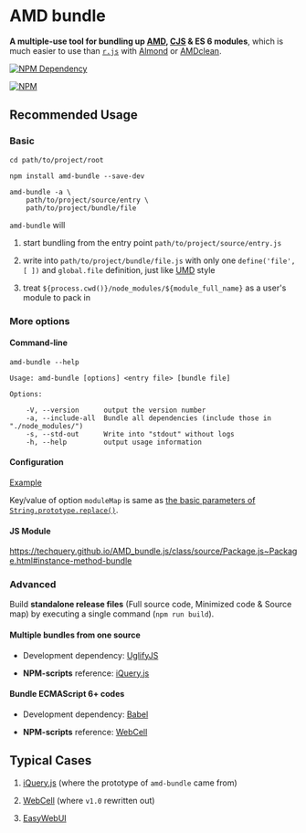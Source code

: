 # AMD bundle

**A multiple-use tool for bundling up [AMD](https://github.com/amdjs/amdjs-api/blob/master/AMD.md), [CJS](http://wiki.commonjs.org/wiki/Modules) & ES 6 modules**,
which is much easier to use than [`r.js`](https://github.com/requirejs/r.js) with [Almond](https://github.com/requirejs/almond) or [AMDclean](https://github.com/gfranko/amdclean).

[![NPM Dependency](https://david-dm.org/TechQuery/AMD_bundle.js.svg)](https://david-dm.org/TechQuery/AMD_bundle.js)

[![NPM](https://nodei.co/npm/amd-bundle.png?downloads=true&downloadRank=true&stars=true)](https://nodei.co/npm/amd-bundle/)



## Recommended Usage


### Basic

```Shell
cd path/to/project/root

npm install amd-bundle --save-dev

amd-bundle -a \
    path/to/project/source/entry \
    path/to/project/bundle/file
```

`amd-bundle` will

 1. start bundling from the entry point `path/to/project/source/entry.js`

 2. write into `path/to/project/bundle/file.js` with only one `define('file', [ ])` and `global.file` definition, just like [UMD](https://github.com/umdjs/umd) style

 3. treat `${process.cwd()}/node_modules/${module_full_name}` as a user's module to pack in


### More options

#### Command-line

`amd-bundle --help`

    Usage: amd-bundle [options] <entry file> [bundle file]

    Options:

        -V, --version      output the version number
        -a, --include-all  Bundle all dependencies (include those in "./node_modules/")
        -s, --std-out      Write into "stdout" without logs
        -h, --help         output usage information

#### Configuration

[Example](https://github.com/TechQuery/AMD_bundle.js/blob/master/package.json#L71)

Key/value of option `moduleMap` is same as [the basic parameters of `String.prototype.replace()`](https://developer.mozilla.org/en-US/docs/Web/JavaScript/Reference/Global_Objects/String/replace#Parameters).

#### JS Module

https://techquery.github.io/AMD_bundle.js/class/source/Package.js~Package.html#instance-method-bundle


### Advanced

Build **standalone release files** (Full source code, Minimized code & Source map) by executing a single command (`npm run build`).

#### Multiple bundles from one source

 - Development dependency: [UglifyJS](http://lisperator.net/uglifyjs/)

 - **NPM-scripts** reference: [iQuery.js](https://github.com/TechQuery/iQuery.js/blob/master/package.json#L40)

#### Bundle ECMAScript 6+ codes

 - Development dependency: [Babel](https://babeljs.io/)

 - **NPM-scripts** reference: [WebCell](https://github.com/EasyWebApp/WebCell/blob/master/package.json#L31)



## Typical Cases

 1. [iQuery.js](https://github.com/TechQuery/iQuery.js) (where the prototype of `amd-bundle` came from)

 2. [WebCell](https://github.com/EasyWebApp/WebCell) (where `v1.0` rewritten out)

 3. [EasyWebUI](https://github.com/TechQuery/EasyWebUI)
